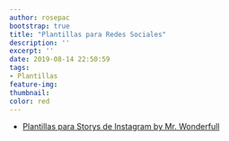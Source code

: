 ```yaml
---
author: rosepac
bootstrap: true
title: "Plantillas para Redes Sociales"
description: ''
excerpt: ''
date: 2019-08-14 22:50:59
tags:
- Plantillas
feature-img: 
thumbnail: 
color: red
---
```


* [Plantillas para Storys de Instagram by Mr. Wonderfull](https://muymolon.com/descargables/plantillas-gratis-para-stories/)